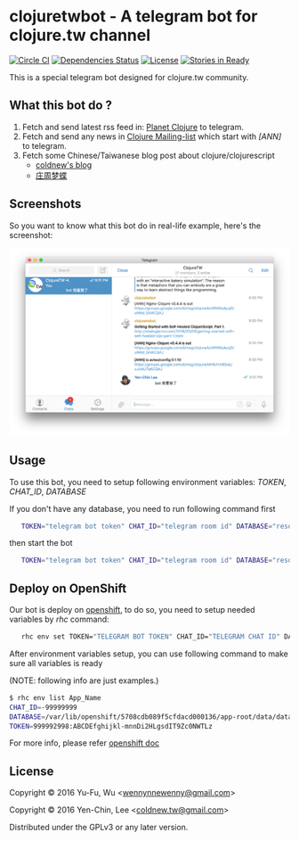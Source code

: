 # clojuretwbot - A telegram bot for clojure.tw channel
[![Circle CI](https://circleci.com/gh/clojure-tw/telegram-bot-clojuretwbot.svg?style=svg)](https://circleci.com/gh/clojure-tw/telegram-bot-clojuretwbot)
[![Dependencies Status](https://jarkeeper.com/clojure-tw/telegram-bot-clojuretwbot/status.svg)](https://jarkeeper.com/clojure-tw/telegram-bot-clojuretwbot)
[![License](http://img.shields.io/badge/license-GPL-blue.svg?style=flat)](http://www.opensource.org/licenses/gpl-license.html)
[![Stories in Ready](https://badge.waffle.io/clojure-tw/telegram-bot-clojuretwbot.png?label=ready&title=Ready)](http://waffle.io/clojure-tw/telegram-bot-clojuretwbot)

This is a special telegram bot designed for clojure.tw community.

## What this bot do ?

1. Fetch and send latest rss feed in: [Planet Clojure](http://planet.clojure.in/atom.xml) to telegram.
2. Fetch and send any news in [Clojure Mailing-list](https://groups.google.com/forum/#!forum/clojure) which start with *[ANN]* to telegram.
3. Fetch some Chinese/Taiwanese blog post about clojure/clojurescript
   - [coldnew's blog](https://coldnew.github.io)
   - [庄周梦蝶](http://blog.fnil.net/)

## Screenshots

So you want to know what this bot do in real-life example, here's the screenshot:

![Screenshot](https://raw.githubusercontent.com/clojure-tw/telegram-bot-clojuretwbot/master/screenshot/screenshot.png)

## Usage

To use this bot, you need to setup following environment variables: *TOKEN*, *CHAT_ID*, *DATABASE*

If you don't have any database, you need to run following command first

```bash
   TOKEN="telegram bot token" CHAT_ID="telegram room id" DATABASE="resources/database.db" lein run -- migrate
```

then start the bot

```bash
   TOKEN="telegram bot token" CHAT_ID="telegram room id" DATABASE="resources/database.db" lein run
```

## Deploy on OpenShift

Our bot is deploy on [openshift](https://openshift.redhat.com), to do so, you need to setup needed variables by *rhc* command:

```bash
   rhc env set TOKEN="TELEGRAM BOT TOKEN" CHAT_ID="TELEGRAM CHAT ID" DATABASE="Bot database position" -a App_Name
```

After environment variables setup, you can use following command to make sure all variables is ready

(NOTE: following info are just examples.)

```bash
$ rhc env list App_Name
CHAT_ID=-99999999
DATABASE=/var/lib/openshift/5708cdb089f5cfdacd000136/app-root/data/database.db
TOKEN=999992998:ABCDEfghijkl-mnnDi2HLgsdIT9Zc0NWTLz
```

For more info, please refer [openshift doc](https://developers.openshift.com/managing-your-applications/environment-variables.html)

## License

Copyright © 2016 Yu-Fu, Wu <<wennynnewenny@gmail.com>>

Copyright © 2016 Yen-Chin, Lee <<coldnew.tw@gmail.com>>

Distributed under the GPLv3 or any later version.
